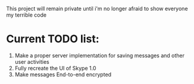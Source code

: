 This project will remain private until i'm no longer afraid to show everyone my terrible code
# Current TODO list:
1. Make a proper server implementation for saving messages and other user activities
2. Fully recreate the UI of Skype 1.0
3. Make messages End-to-end encrypted
